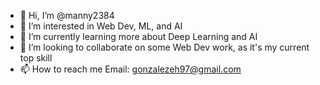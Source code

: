- 👋 Hi, I’m @manny2384
- 👀 I’m interested in Web Dev, ML, and AI
- 🌱 I’m currently learning more about Deep Learning and AI
- 💞️ I’m looking to collaborate on some Web Dev work, as it's my current top skill
- 📫 How to reach me 
Email: gonzalezeh97@gmail.com

<!---
manny2384/manny2384 is a ✨ special ✨ repository because its `README.md` (this file) appears on your GitHub profile.
You can click the Preview link to take a look at your changes.
--->
